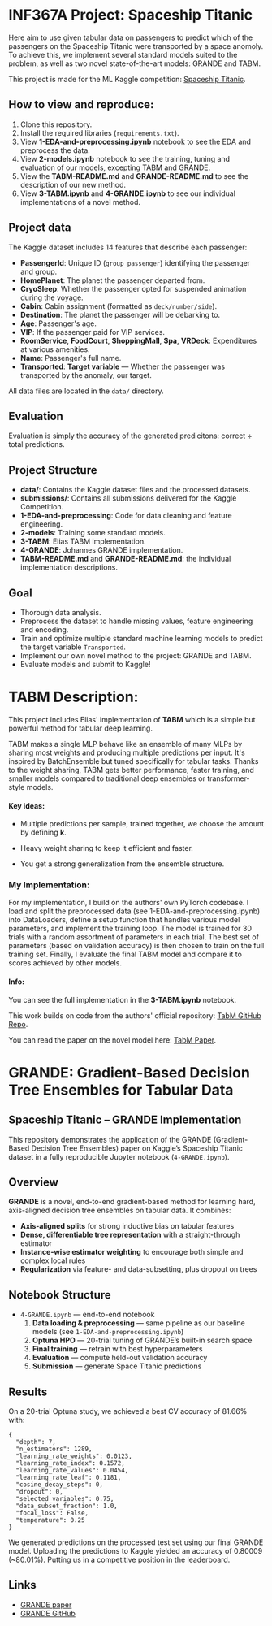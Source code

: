# INF367A Project: Spaceship Titanic

Here aim to use given tabular data on passengers to predict which of the passengers on the Spaceship Titanic were transported by a space anomoly. To achieve this, we implement several standard models suited to the problem, as well as two novel state-of-the-art models: GRANDE and TABM.


This project is made for the ML Kaggle competition: [Spaceship Titanic](https://www.kaggle.com/competitions/spaceship-titanic/).


## How to view and reproduce:

1. Clone this repository.
2. Install the required libraries (`requirements.txt`).
3. View **1-EDA-and-preprocessing.ipynb** notebook to see the EDA and preprocess the data.
4. View **2-models.ipynb** notebook to see the training, tuning and evaluation of our models, excepting TABM and GRANDE.
5. View the **TABM-README.md** and **GRANDE-README.md** to see the description of our new method.
6. View **3-TABM.ipynb** and **4-GRANDE.ipynb** to see our individual implementations of a novel method.

## Project data

The Kaggle dataset includes 14 features that describe each passenger:

- **PassengerId**: Unique ID (`group_passenger`) identifying the passenger and group.
- **HomePlanet**: The planet the passenger departed from.
- **CryoSleep**: Whether the passenger opted for suspended animation during the voyage.
- **Cabin**: Cabin assignment (formatted as `deck/number/side`).
- **Destination**: The planet the passenger will be debarking to.
- **Age**: Passenger's age.
- **VIP**: If the passenger paid for VIP services.
- **RoomService**, **FoodCourt**, **ShoppingMall**, **Spa**, **VRDeck**: Expenditures at various amenities.
- **Name**: Passenger's full name.
- **Transported**: **Target variable** — Whether the passenger was transported by the anomaly, our target.

All data files are located in the `data/` directory.


## Evaluation
Evaluation is simply the accuracy of the generated predicitons: correct ÷ total predictions.


## Project Structure

- **data/**: Contains the Kaggle dataset files and the processed datasets.
- **submissions/**: Contains all submissions delivered for the Kaggle Competition.
- **1-EDA-and-preprocessing**: Code for data cleaning and feature engineering.
- **2-models**: Training some standard models.
- **3-TABM**: Elias TABM implementation.
- **4-GRANDE**: Johannes GRANDE implementation.
- **TABM-README.md** and **GRANDE-README.md**: the individual implementation descriptions.


## Goal
- Thorough data analysis.
- Preprocess the dataset to handle missing values, feature engineering and encoding.
- Train and optimize multiple standard machine learning models to predict the target variable `Transported`.
- Implement our own novel method to the project: GRANDE and TABM.
- Evaluate models and submit to Kaggle!



# TABM Description:

This project includes Elias' implementation of **TABM** which is a simple but powerful method for tabular deep learning.

TABM makes a single MLP behave like an ensemble of many MLPs by sharing most weights and producing multiple predictions per input. It's inspired by BatchEnsemble but tuned specifically for tabular tasks.
Thanks to the weight sharing, TABM gets better performance, faster training, and smaller models compared to traditional deep ensembles or transformer-style models.

#### Key ideas:
- Multiple predictions per sample, trained together, we choose the amount by defining **k**.

- Heavy weight sharing to keep it efficient and faster.

- You get a strong generalization from the ensemble structure.

### My Implementation:

For my implementation, I build on the authors' own PyTorch codebase.
I load and split the preprocessed data (see 1-EDA-and-preprocessing.ipynb) into DataLoaders, define a setup function that handles various model parameters, and implement the training loop.
The model is trained for 30 trials with a random assortment of parameters in each trial.
The best set of parameters (based on validation accuracy) is then chosen to train on the full training set.
Finally, I evaluate the final TABM model and compare it to scores achieved by other models.

#### Info:
You can see the full implementation in the **3-TABM.ipynb** notebook.

This work builds on code from the authors' official repository: [TabM GitHub Repo](https://github.com/yandex-research/tabm).

You can read the paper on the novel model here: [TabM Paper](https://arxiv.org/abs/2410.24210).


# GRANDE: Gradient-Based Decision Tree Ensembles for Tabular Data

## Spaceship Titanic – GRANDE Implementation

This repository demonstrates the application of the GRANDE (Gradient-Based Decision Tree Ensembles) paper on Kaggle’s Spaceship Titanic dataset in a fully reproducible Jupyter notebook (`4-GRANDE.ipynb`).

## Overview

**GRANDE** is a novel, end-to-end gradient-based method for learning hard, axis-aligned decision tree ensembles on tabular data. It combines:

- **Axis-aligned splits** for strong inductive bias on tabular features  
- **Dense, differentiable tree representation** with a straight-through estimator  
- **Instance-wise estimator weighting** to encourage both simple and complex local rules  
- **Regularization** via feature- and data-subsetting, plus dropout on trees  

## Notebook Structure

- `4-GRANDE.ipynb` — end-to-end notebook  
  1. **Data loading & preprocessing** — same pipeline as our baseline models (see `1-EDA-and-preprocessing.ipynb`)
  2. **Optuna HPO** — 20-trial tuning of GRANDE’s built-in search space  
  3. **Final training** — retrain with best hyperparameters  
  4. **Evaluation** — compute held-out validation accuracy  
  5. **Submission** — generate Space Titanic predictions  

## Results

On a 20-trial Optuna study, we achieved a best CV accuracy of 81.66% with:
```
{
  "depth": 7,
  "n_estimators": 1289,
  "learning_rate_weights": 0.0123,
  "learning_rate_index": 0.1572,
  "learning_rate_values": 0.0454,
  "learning_rate_leaf": 0.1181,
  "cosine_decay_steps": 0,
  "dropout": 0,
  "selected_variables": 0.75,
  "data_subset_fraction": 1.0,
  "focal_loss": False,
  "temperature": 0.25
}
```

We generated predictions on the processed test set using our final GRANDE model. Uploading the predictions to Kaggle yielded an accuracy of 0.80009 (~80.01%). Putting us in a competitive position in the leaderboard.

## Links
- [GRANDE paper](https://arxiv.org/abs/2309.17130)
- [GRANDE GitHub](https://github.com/s-marton/GRANDE)
